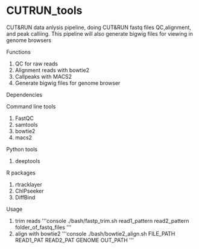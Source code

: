 # CUTRUN_tools
CUT&RUN data anlysis pipeline, doing CUT&RUN fastq files QC,alignment, and peak calliing. This pipeline will also generate bigwig files for viewing in genome browsers


Functions
  1.  QC for raw reads
  2.  Alignment reads with bowtie2
  3.  Callpeaks with MACS2
  4.  Generate bigwig files for genome browser
  
  
 Dependencies
 
 Command line tools
  1.  FastQC
  2.  samtools
  3.  bowtie2
  4.  macs2
  
 Python tools
  1.  deeptools
 
 R packages
  1.  rtracklayer
  2.  ChIPseeker
  3.  DiffBind
 
 Usage
  1.  trim reads
'''console
	./bash/fastp_trim.sh read1_pattern read2_pattern folder_of_fastq_files 
'''
  2.  align with bowtie2
'''console
	./bash/bowtie2_align.sh FILE_PATH READ1_PAT READ2_PAT GENOME OUT_PATH
'''
